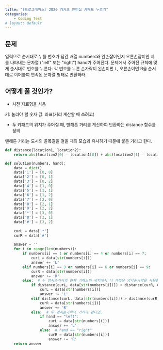 ```yaml
---
title: "[프로그래머스] 2020 카카오 인턴십 키패드 누르기"
categories:
    - Coding Test
# layout: default
---
```

문제
---

입력으로 순서대로 누를 번호가 담긴 배열 numbers와 왼손잡이인지 오른손잡이인 지를 나타내는 문자열 ("lelf" 또는 "right") hand가 주어진다. 문제에서 주어진 규칙에 맞게 순서대로 번호를 누른다. 각 번호를 누른 손가락이 왼손이면 L, 오른손이면 R을 순서대로 이어붙여 연속된 문자열 형태로 반환하라.

어떻게 풀 것인가?
---

- 사전 자료형을 사용

키: 눌러야 할 숫자
값: 좌표(거리 계산할 때 쓰려고)

- 두 키패드의 위치가 주어질 때, 맨해튼 거리를 계산하여 반환하는 distance 함수를 정의

맨해튼 거리는 도시의 골목길을 걸을 때의 모습과 유사하기 때문에 붙은 거라고 한다.

```python
def distance(location1, location2):
    return abs(location2[0] - location1[0]) + abs(location2[1] - location1[1])

def solution(numbers, hand):
    data = dict()
    data['1'] = [0, 0]
    data['2'] = [0, 1]
    data['3'] = [0, 2]
    data['4'] = [1, 0]
    data['5'] = [1, 1]
    data['6'] = [1, 2]
    data['7'] = [2, 0]
    data['8'] = [2, 1]
    data['9'] = [2, 2]
    data['*'] = [3, 0]
    data['0'] = [3, 1]
    data['#'] = [3, 2]
    
    curL = data['*']
    curR = data['#']
    
    answer = ''
    for i in range(len(numbers)):
        if numbers[i] == 1 or numbers[i] == 4 or numbers[i] == 7:
            curL = data[str(numbers[i])]
            answer += 'L'
        elif numbers[i] == 3 or numbers[i] == 6 or numbers[i] == 9:
            curR = data[str(numbers[i])]
            answer += 'R'
        else:  # 두 엄지손가락의 현재 키패드의 위치에서 더 가까운 엄지손가락을 사용한다.
            if distance(curL, data[str(numbers[i])]) < distance(curR, data[str(numbers[i])]):
                curL = data[str(numbers[i])]
                answer += 'L'
            elif distance(curL, data[str(numbers[i])]) > distance(curR, data[str(numbers[i])]):
                curR = data[str(numbers[i])]
                answer += 'R'
            else:  # 두 엄지손가락의 거리가 같다면,
                if hand == "left":
                    curL = data[str(numbers[i])]
                    answer += 'L'
                else:  # hand == "right"
                    curR = data[str(numbers[i])]
                    answer += 'R'
    return answer
```